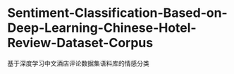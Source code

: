 # Sentiment-Classification-Based-on-Deep-Learning-Chinese-Hotel-Review-Dataset-Corpus
基于深度学习中文酒店评论数据集语料库的情感分类
